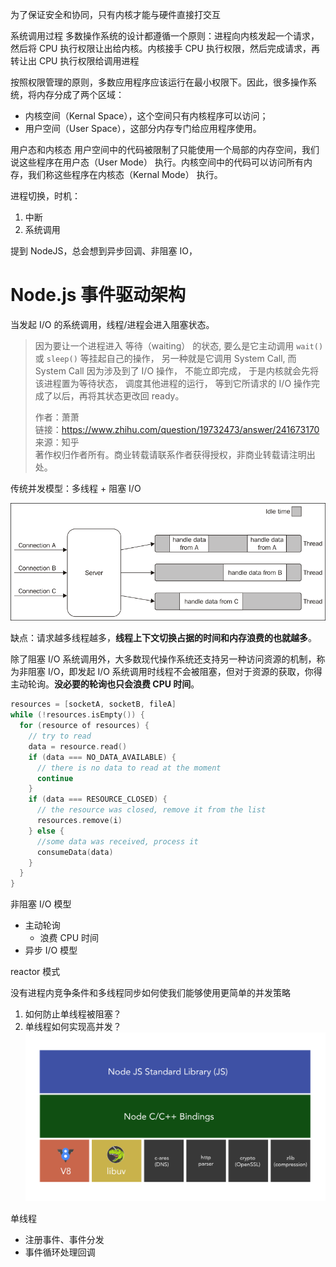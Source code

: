






为了保证安全和协同，只有内核才能与硬件直接打交互

系统调用过程
多数操作系统的设计都遵循一个原则：进程向内核发起一个请求，然后将 CPU 执行权限让出给内核。内核接手 CPU 执行权限，然后完成请求，再转让出 CPU 执行权限给调用进程

按照权限管理的原则，多数应用程序应该运行在最小权限下。因此，很多操作系统，将内存分成了两个区域：
- 内核空间（Kernal Space），这个空间只有内核程序可以访问；
- 用户空间（User Space），这部分内存专门给应用程序使用。

用户态和内核态
用户空间中的代码被限制了只能使用一个局部的内存空间，我们说这些程序在用户态（User Mode） 执行。内核空间中的代码可以访问所有内存，我们称这些程序在内核态（Kernal Mode） 执行。

进程切换，时机：
1. 中断
2. 系统调用

提到 NodeJS，总会想到异步回调、非阻塞 IO，


# Node.js 事件驱动架构

当发起 I/O 的系统调用，线程/进程会进入阻塞状态。

> 因为要让一个进程进入 等待（waiting） 的状态, 要么是它主动调用 `wait()` 或 `sleep()` 等挂起自己的操作， 另一种就是它调用 System Call, 而 System Call 因为涉及到了 I/O 操作， 不能立即完成， 于是内核就会先将该进程置为等待状态， 调度其他进程的运行， 等到它所请求的 I/O 操作完成了以后，再将其状态更改回 ready。 
>  
> 作者：萧萧  
> 链接：https://www.zhihu.com/question/19732473/answer/241673170  
> 来源：知乎  
> 著作权归作者所有。商业转载请联系作者获得授权，非商业转载请注明出处。

传统并发模型：多线程 + 阻塞 I/O

![图 2](./images/34f1c3be7010029f60170ade1b23010c142b39b74b92a2c254966c7d676aa0c1.png)  

缺点：请求越多线程越多，**线程上下文切换占据的时间和内存浪费的也就越多**。

除了阻塞 I/O 系统调用外，大多数现代操作系统还支持另一种访问资源的机制，称为非阻塞 I/O，即发起  I/O 系统调用时线程不会被阻塞，但对于资源的获取，你得主动轮询。**没必要的轮询也只会浪费 CPU 时间**。

```c
resources = [socketA, socketB, fileA]
while (!resources.isEmpty()) {
  for (resource of resources) {
    // try to read
    data = resource.read()
    if (data === NO_DATA_AVAILABLE) {
      // there is no data to read at the moment
      continue
    }
    if (data === RESOURCE_CLOSED) {
      // the resource was closed, remove it from the list
      resources.remove(i)
    } else {
      //some data was received, process it
      consumeData(data)
    }
  }
}
```



非阻塞 I/O 模型
- 主动轮询
  - 浪费 CPU 时间
- 异步 I/O 模型

reactor 模式

没有进程内竞争条件和多线程同步如何使我们能够使用更简单的并发策略


1. 如何防止单线程被阻塞？
2. 单线程如何实现高并发？
![图 3](./images/93e7ee9714431158f6fb8e209627b8bbbdbd8adafc6af389d511ca786f34c1ff.png)  



单线程
- 注册事件、事件分发
- 事件循环处理回调